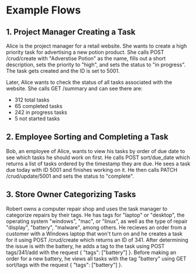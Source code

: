# Example Flows
## 1. Project Manager Creating a Task
Alice is the project manager for a retail website. She wants to create a high priority task for advertising a new potion product. She calls POST /crud/create with "Adverstise Potion" as the name, fills out a short description, sets the priority to "high", and sets the status to "in progress". The task gets created and the ID is set to 5001.

Later, Alice wants to check the status of all tasks associated with the website. She calls GET /summary and can see there are:
- 312 total tasks
- 65 completed tasks
- 242 in progress tasks
- 5 not started tasks
  
## 2. Employee Sorting and Completing a Task
Bob, an employee of Alice, wants to view his tasks by order of due date to see which tasks he should work on first. He calls POST sort/due_date which returns a list of tasks ordered by the timestamp they are due. He sees a task due today with ID 5001 and finishes working on it. He then calls PATCH /crud/update/5001 and sets the status to "complete".

## 3. Store Owner Categorizing Tasks
Robert owns a computer repair shop and uses the task manager to categorize repairs by their tags. He has tags for "laptop" or "desktop", the operating system "windows", "mac", or "linux", as well as the type of repair "display", "battery", "malware", among others. He recieves an order from a customer with a Windows laptop that won't turn on and he creates a task for it using POST /crud/create which returns an ID of 341. After determining the issue is with the battery, he adds a tag to the task using POST tags/341/add with the request { "tags": ["battery"] }. Before making an order for a new battery, he views all tasks with the tag "battery" using GET sort/tags with the request { "tags": ["battery"] }. 
